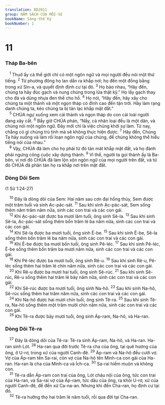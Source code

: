 ```yaml
---
translation: BD2011
group: NĂM SÁCH CỦA MÔI-SE
bookName: Sáng-thế Ký 
bookNumber: 1
---
```


<div class="title"><h1>11</h1><h3>Tháp Ba-bên</h3></div>
<span class="verse sa_11_1"> <sup>1</sup> Thuở ấy cả thế giới chỉ có một ngôn ngữ và mọi người đều nói một thứ tiếng. </span>
<span class="verse sa_11_2"><sup>2</sup> Từ phương đông họ lan dần ra khắp nơi; họ đến một đồng bằng trong xứ Sin-a, và quyết định định cư tại đó. </span>
<span class="verse sa_11_3"><sup>3</sup> Họ bảo nhau, “Hãy đến, chúng ta hãy đúc gạch và nung chúng trong lửa thật kỹ.” Họ lấy gạch thay cho đá và dùng nhựa đen thế cho hồ. </span>
<span class="verse sa_11_4"><sup>4</sup> Họ nói, “Hãy đến, hãy xây cho chúng ta một thành và một ngọn tháp có đỉnh cao đến tận trời. Hãy làm rạng danh chúng ta, kẻo chúng ta bị tản lạc khắp mặt đất.”<br/></span>
<span class="verse sa_11_5"> <sup>5</sup> CHÚA ngự xuống xem cái thành và ngọn tháp do con cái loài người đang xây cất. </span>
<span class="verse sa_11_6"><sup>6</sup> Bấy giờ CHÚA phán, “Nầy, cả nhân loại đều là một dân, và chúng nói một ngôn ngữ. Ðây mới chỉ là việc chúng khởi sự làm. Từ nay, chẳng có gì chúng trù tính mà sẽ không thực hiện được. </span>
<span class="verse sa_11_7"><sup>7</sup> Hãy đến, Chúng Ta hãy xuống và làm rối loạn ngôn ngữ của chúng, để chúng không thể hiểu tiếng nói của nhau.”<br/></span>
<span class="verse sa_11_8"> <sup>8</sup> Vậy, CHÚA đã làm cho họ phải từ đó tản mát khắp mặt đất, và họ đành phải ngưng công cuộc xây dựng thành. </span>
<span class="verse sa_11_9"><sup>9</sup> Vì thế, người ta gọi thành ấy là Ba-bên, vì nơi đó CHÚA đã làm lộn xộn ngôn ngữ của mọi người trên đất, và từ đó CHÚA đã phân tán họ ra khắp nơi trên mặt đất.<br/></span>
<div class="title"><h3>Dòng Dõi Sem</h3><p>(1 Sử 1:24-27)</p></div>
<span class="verse sa_11_10"> <sup>10</sup> Ðây là dòng dõi của Sem: Hai năm sau cơn đại hồng thủy, Sem được một trăm tuổi và sinh Ạc-pác-sát. </span>
<span class="verse sa_11_11"><sup>11</sup> Sau khi sinh Ạc-pác-sát, Sem sống thêm năm trăm năm nữa, sinh các con trai và các con gái.<br/></span>
<span class="verse sa_11_12"> <sup>12</sup> Khi Ạc-pác-sát được ba mươi lăm tuổi, ông sinh Sê-la. </span>
<span class="verse sa_11_13"><sup>13</sup> Sau khi sinh Sê-la, Ạc-pác-sát sống thêm bốn trăm lẻ ba năm nữa, sinh các con trai và các con gái.<br/></span>
<span class="verse sa_11_14"> <sup>14</sup> Khi Sê-la được ba mươi tuổi, ông sinh Ê-be. </span>
<span class="verse sa_11_15"><sup>15</sup> Sau khi sinh Ê-be, Sê-la sống thêm bốn trăm lẻ ba năm nữa, sinh các con trai và các con gái.<br/></span>
<span class="verse sa_11_16"> <sup>16</sup> Khi Ê-be được ba mươi bốn tuổi, ông sinh Pê-léc. </span>
<span class="verse sa_11_17"><sup>17</sup> Sau khi sinh Pê-léc, Ê-be sống thêm bốn trăm ba mươi năm nữa, sinh các con trai và các con gái.<br/></span>
<span class="verse sa_11_18"> <sup>18</sup> Khi Pê-léc được ba mươi tuổi, ông sinh Rê-u. </span>
<span class="verse sa_11_19"><sup>19</sup> Sau khi sinh Rê-u, Pê-léc sống thêm hai trăm lẻ chín năm nữa, sinh các con trai và các con gái.<br/></span>
<span class="verse sa_11_20"> <sup>20</sup> Khi Rê-u được ba mươi hai tuổi, ông sinh Sê-rúc. </span>
<span class="verse sa_11_21"><sup>21</sup> Sau khi sinh Sê-rúc, Rê-u sống thêm hai trăm lẻ bảy năm nữa, sinh các con trai và các con gái.<br/></span>
<span class="verse sa_11_22"> <sup>22</sup> Khi Sê-rúc được ba mươi tuổi, ông sinh Na-hô. </span>
<span class="verse sa_11_23"><sup>23</sup> Sau khi sinh Na-hô, Sê-rúc sống thêm hai trăm năm nữa, sinh các con trai và các con gái.<br/></span>
<span class="verse sa_11_24"> <sup>24</sup> Khi Na-hô được hai mươi chín tuổi, ông sinh Tê-ra. </span>
<span class="verse sa_11_25"><sup>25</sup> Sau khi sinh Tê-ra, Na-hô sống thêm một trăm mười chín năm nữa, sinh các con trai và các con gái.<br/></span>
<span class="verse sa_11_26"> <sup>26</sup> Khi Tê-ra được bảy mươi tuổi, ông sinh Áp-ram, Na-hô, và Ha-ran.<br/></span>
<div class="title"><h3>Dòng Dõi Tê-ra</h3></div>
<span class="verse sa_11_27"> <sup>27</sup> Ðây là dòng dõi của Tê-ra: Tê-ra sinh Áp-ram, Na-hô, và Ha-ran. Ha-ran sinh Lót. </span>
<span class="verse sa_11_28"><sup>28</sup> Ha-ran qua đời trước Tê-ra cha của ông, tại quê hương của ông, ở U-rơ, trong xứ của người Canh-đê. </span>
<span class="verse sa_11_29"><sup>29</sup> Áp-ram và Na-hô đều cưới vợ. Vợ của Áp-ram tên Sa-rai, còn vợ của Na-hô tên Minh-ca con gái của Ha-ran. Ha-ran là cha của Minh-ca và Ích-ca. </span>
<span class="verse sa_11_30"><sup>30</sup> Sa-rai hiếm muộn và không con.<br/></span>
<span class="verse sa_11_31"> <sup>31</sup> Tê-ra dẫn Áp-ram con trai của ông, Lót cháu nội của ông, tức con trai của Ha-ran, và Sa-rai vợ của Áp-ram, tức dâu của ông, ra khỏi U-rơ, xứ của người Canh-đê, để đến xứ Ca-na-an. Nhưng khi đến Cha-ran, họ định cư tại đó. <br/></span>
<span class="verse sa_11_32"> <sup>32</sup> Tê-ra hưởng thọ hai trăm lẻ năm tuổi, rồi qua đời tại Cha-ran.<br/></span>
